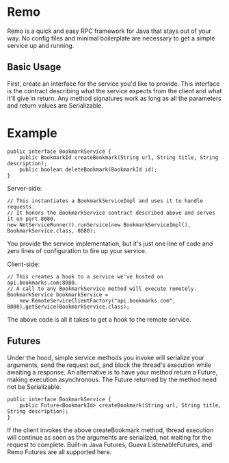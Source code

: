 # Remo

Remo is a quick and easy RPC framework for Java that stays out of your way. No config files and minimal boilerplate are necessary to get a simple service up and running.

## Basic Usage

First, create an interface for the service you'd like to provide. This interface is the contract describing what the service expects from the client and what it'll give in return. Any method signatures work as long as all the parameters and return values are Serializable.

# Example

    public interface BookmarkService {
        public BookmarkId createBookmark(String url, String title, String description);
        public boolean deleteBookmark(BookmarkId id);
    }

Server-side:

    // This instantiates a BookmarkServiceImpl and uses it to handle requests.
    // It honors the BookmarkService contract described above and serves it on port 8080.
    new NetServiceRunner().runService(new BookmarkServiceImpl(), BookmarkService.class, 8080);

You provide the service implementation, but it's just one line of code and zero lines of configuration to fire up your service.

Client-side:

    // This creates a hook to a service we've hosted on api.bookmarks.com:8080.
    // A call to any BookmarkService method will execute remotely.
    BookmarkService bookmarkService =
        new RemoteServiceClientFactory("api.bookmarks.com", 8080).getService(BookmarkService.class);

The above code is all it takes to get a hook to the remote service.

## Futures

Under the hood, simple service methods you invoke will serialize your arguments, send the request out, and block the thread's execution while awaiting a response. An alternative is to have your method return a Future, making execution asynchronous. The Future returned by the method need not be Serializable.

    public interface BookmarkService {
        public Future<BookmarkId> createBookmark(String url, String title, String description);
    }

If the client invokes the above createBookmark method, thread execution will continue as soon as the arguments are serialized, not waiting for the request to complete. Built-in Java Futures, Guava ListenableFutures, and Remo Futures are all supported here.
